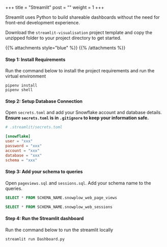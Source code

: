 +++
title = "Streamlit"
post = ""
weight = 1
+++

Streamlit uses Python to build shareable dashboards without the need for front-end development experience. 

Download the `streamlit-visualisation` project template and copy the unzipped folder to your project directory to get started.

{{% attachments style="blue" %}}
{{% /attachments %}}


#### **Step 1:** Install Requirements
Run the command below to install the project requirements and run the virtual environment

```
pipenv install
pipenv shell
```

#### **Step 2:** Setup Database Connection
Open `secrets.toml` and add your Snowflake account and database details. **Ensure `secrets.toml` is in `.gitignore` to keep your information safe.**

```toml
# .streamlit/secrets.toml

[snowflake]
user = "xxx" 
password = "xxx" 
account = "xxx"
database = "xxx"
schema = "xxx"

```

#### **Step 3:** Add your schema to queries
Open `pageviews.sql` and `sessions.sql`. Add your schema name to the queries.

```sql
SELECT * FROM SCHEMA_NAME.snowplow_web_page_views 

SELECT * FROM SCHEMA_NAME.snowplow_web_sessions 
```

#### **Step 4:** Run the Streamlit dashboard
Run the command below to run the streamlit locally

```
streamlit run Dashboard.py
```

